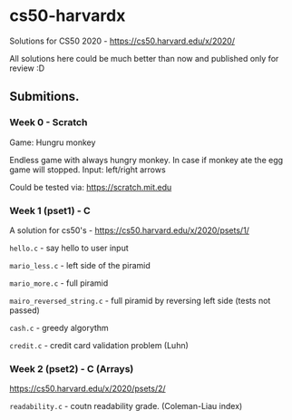 # cs50-harvardx

Solutions for CS50 2020  - https://cs50.harvard.edu/x/2020/

All solutions here could be much better than now and published only for review :D

## Submitions. 
### Week 0 - Scratch 
Game: Hungru monkey

Endless game with always hungry monkey. In case if monkey ate the egg game will stopped. Input: left/right arrows

Could be tested via: https://scratch.mit.edu

### Week 1 (pset1) - C
A solution for cs50's - https://cs50.harvard.edu/x/2020/psets/1/

`hello.c` - say hello to user input

`mario_less.c` - left side of the piramid

`mario_more.c` - full piramid

`mairo_reversed_string.c` - full piramid by reversing left side (tests not passed)

`cash.c` - greedy algorythm

`credit.c` - credit card validation problem (Luhn)

### Week 2 (pset2) - C (Arrays)
https://cs50.harvard.edu/x/2020/psets/2/

`readability.c` - coutn readability grade. (Coleman-Liau index)
